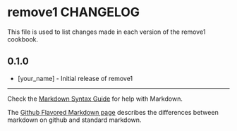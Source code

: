 # remove1 CHANGELOG

This file is used to list changes made in each version of the remove1 cookbook.

## 0.1.0
- [your_name] - Initial release of remove1

- - -
Check the [Markdown Syntax Guide](http://daringfireball.net/projects/markdown/syntax) for help with Markdown.

The [Github Flavored Markdown page](http://github.github.com/github-flavored-markdown/) describes the differences between markdown on github and standard markdown.
